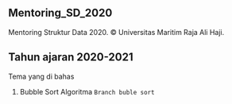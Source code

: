 ## Mentoring_SD_2020
Mentoring Struktur Data 2020. © Universitas Maritim Raja Ali Haji.

## Tahun ajaran 2020-2021
Tema yang di bahas
1. Bubble Sort Algoritma ```Branch buble sort```
